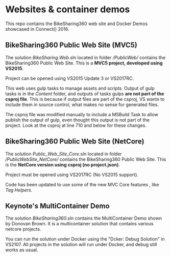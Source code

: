 Websites & container demos
==========================

This repo contains the BikeSharing360 web site and Docker Demos showcased in Connect() 2016.

BikeSharing360 Public Web Site (MVC5)
-------------------------------------

The solution _BikeSharing.Web.sln_ located in folder _/PublicWeb/_ contains the BikeSharing360 Public Web Site. This is a **MVC5 project, developed using VS2015**.

Project can be opened using VS2015 Update 3 or VS2017RC.

This web uses gulp tasks to manage assets and scripts. Output of gulp tasks is in the _Content_ folder, and outputs of tasks gulps **are not part of the csproj file**. This is because if output files are part of the csproj, VS wants to include them in source control, what makes no sense for generated files.

The csproj file was modified manually to include a MSBuild Task to allow publish the output of gulp, even thought this output is not part of the project. Look at the csproj at line 710 and below for these changes.

BikeSharing360 Public Web Site (NetCore)
---------------------------------------

The solution _Public_Web_Site_Core.sln_ located in folder _/PublicWebSite_NetCore/_ contains the BikeSharing360 Public Web Site. This is the **NetCore version using csproj (no project.json)**.

Project must be opened using VS2017RC (No VS2015 support).

Code has been updated to use some of the new MVC Core features , like _Tag Helpers_.

Keynote's MultiContainer Demo
-----------------------------

The solution _BikeSharing360.sln_ contains the MultiContainer Demo shown by Donovan Brown. It is a multicontainer solution that contains various netcore projects.

You can run the solution under Docker using the "Dcker: Debug Solution" in VS2107. All projects in the solution will run under Docker, and debug still works as usual.




